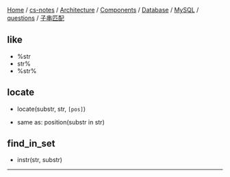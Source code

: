 [Home](https://mengxianbin.github.io) /
[cs-notes](https://mengxianbin.github.io/cs-notes/site) /
[Architecture](https://mengxianbin.github.io/cs-notes/site/Architecture) /
[Components](https://mengxianbin.github.io/cs-notes/site/Architecture/Components) /
[Database](https://mengxianbin.github.io/cs-notes/site/Architecture/Components/Database) /
[MySQL](https://mengxianbin.github.io/cs-notes/site/Architecture/Components/Database/MySQL) /
[questions](https://mengxianbin.github.io/cs-notes/site/Architecture/Components/Database/MySQL/questions) /
[子串匹配](https://mengxianbin.github.io/cs-notes/site/Architecture/Components/Database/MySQL/questions/%E5%AD%90%E4%B8%B2%E5%8C%B9%E9%85%8D)

## like

- %str
- str%
- %str%

## locate

- locate(substr, str, `[pos]`)

- same as: position(substr in str)

## find_in_set

- instr(str, substr)

---
